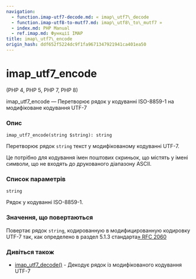 ```yaml
---
navigation:
  - function.imap-utf7-decode.md: « imap\_utf7\_decode
  - function.imap-utf8-to-mutf7.md: imap\_utf8\_to\_mutf7 »
  - index.md: PHP Manual
  - ref.imap.md: Функції IMAP
title: imap\_utf7\_encode
origin_hash: ddf652f5224dc9f1fa9671347921941ca401ea50
---
```

# imap\_utf7\_encode

(PHP 4, PHP 5, PHP 7, PHP 8)

imap\_utf7\_encode — Перетворює рядок у кодуванні ISO-8859-1 на модифіковане кодування UTF-7

### Опис

```methodsynopsis
imap_utf7_encode(string $string): string
```

Перетворює рядок `string` текст у модифікованому кодуванні UTF-7.

Це потрібно для кодування імен поштових скриньок, що містять у імені символи, що не входять до друкованого діапазону ASCII.

### Список параметрів

`string`

Рядок у кодуванні ISO-8859-1.

### Значення, що повертаються

Повертає рядок `string`, кодированную в модифицированную кодировку UTF-7 так, как определено в раздел 5.1.3 стандарта[» RFC 2060](http://www.faqs.org/rfcs/rfc2060)

### Дивіться також

-   [imap\_utf7\_decode()](function.imap-utf7-decode.md) \- Декодує рядок із модифікованого кодування UTF-7
